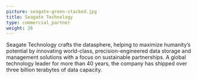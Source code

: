 ```yaml
---
picture: seagate-green-stacked.jpg
title: Seagate Technology
type: commercial_partner
weight: 26
---
```


Seagate Technology crafts the datasphere, helping to maximize humanity’s potential by innovating world-class, precision-engineered data storage and management solutions with a focus on sustainable partnerships. A global technology leader for more than 40 years, the company has shipped over three billion terabytes of data capacity.